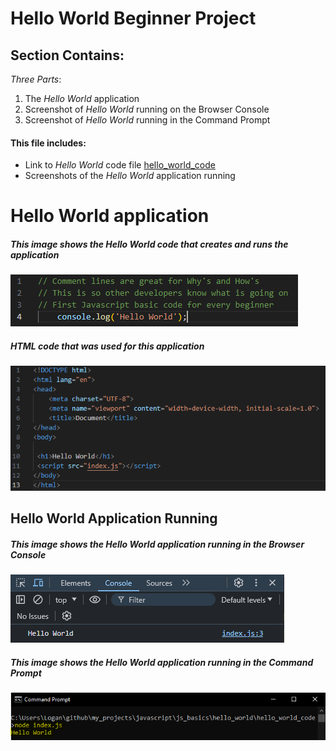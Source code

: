 # Hello World Beginner Project 

## Section Contains:

*Three Parts*:

1. The *Hello World* application 
2. Screenshot of *Hello World* running on the Browser Console
3. Screenshot of *Hello World* running in the Command Prompt

#### This file includes: 

* Link to *Hello World* code file [hello_world_code](hello_world_code/index.js "Hello World file")
* Screenshots of the *Hello World* application running

# Hello World application

##### This image shows the *Hello World* code that creates and runs the application 

![Hello World IMG 1](img/hello_world_img_1.PNG "Hello World code IMG 1")

##### *HTML* code that was used for this application

![HTML code IMG 1](img/hello_world_img_2.PNG "HTML code IMG 1")

## Hello World Application Running

##### This image shows the *Hello World* application running in the Browser Console

![Hello World code IMG 1](img/hello_world_code_img_1.PNG "Hello World code IMG 1")

##### This image shows the *Hello World* application running in the Command Prompt

![Hello World code IMG 2](img/hello_world_code_img_2.PNG "Hello World code IMG 2")



